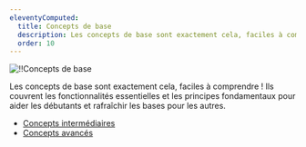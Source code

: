 ```yaml
---
eleventyComputed:
  title: Concepts de base
  description: Les concepts de base sont exactement cela, faciles à comprendre ! Ils couvrent les fonctionnalités essentielles et les principes fondamentaux pour aider les débutants et rafraîchir les bases pour les autres.
  order: 10
---
```

![!!Concepts de base](https://cdnweb.devolutions.net/docs/MARKETING_sysadminotaur-108-debugging.png)

Les concepts de base sont exactement cela, faciles à comprendre ! Ils couvrent les fonctionnalités essentielles et les principes fondamentaux pour aider les débutants et rafraîchir les bases pour les autres.

* [Concepts intermédiaires](/rdm/windows/concepts/intermediate-concepts/)
* [Concepts avancés](/rdm/windows/concepts/advanced-concepts/)
